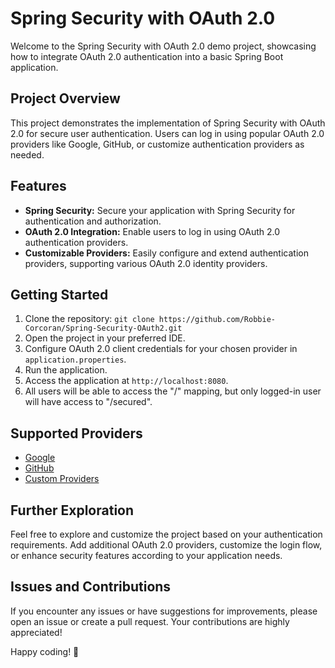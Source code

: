 # Spring Security with OAuth 2.0

Welcome to the Spring Security with OAuth 2.0 demo project, showcasing how to integrate OAuth 2.0 authentication into a basic Spring Boot application.

## Project Overview

This project demonstrates the implementation of Spring Security with OAuth 2.0 for secure user authentication. Users can log in using popular OAuth 2.0 providers like Google, GitHub, or customize authentication providers as needed.

## Features

- **Spring Security:** Secure your application with Spring Security for authentication and authorization.
- **OAuth 2.0 Integration:** Enable users to log in using OAuth 2.0 authentication providers.
- **Customizable Providers:** Easily configure and extend authentication providers, supporting various OAuth 2.0 identity providers.

## Getting Started

1. Clone the repository: `git clone https://github.com/Robbie-Corcoran/Spring-Security-OAuth2.git`
2. Open the project in your preferred IDE.
3. Configure OAuth 2.0 client credentials for your chosen provider in `application.properties`.
4. Run the application.
5. Access the application at `http://localhost:8080`.
6. All users will be able to access the "/" mapping, but only logged-in user will have access to "/secured".

## Supported Providers

- [Google](https://developers.google.com/identity/protocols/oauth2)
- [GitHub](https://docs.github.com/en/developers/apps/authorizing-oauth-apps)
- [Custom Providers](https://docs.spring.io/spring-security-oauth2-boot/docs/current/reference/html5/#boot-features-security-oauth2-oidc-client)

## Further Exploration

Feel free to explore and customize the project based on your authentication requirements. Add additional OAuth 2.0 providers, customize the login flow, or enhance security features according to your application needs.

## Issues and Contributions

If you encounter any issues or have suggestions for improvements, please open an issue or create a pull request. Your contributions are highly appreciated!

Happy coding! 🚀
